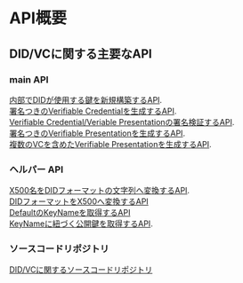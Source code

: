 <!--外部相対リンク定義-->


# API概要

## DID/VCに関する主要なAPI

### main API
[内部でDIDが使用する鍵を新規構築するAPI](../../brp-didvc-api-go/doc/generateKeyPair.md).  
[署名つきのVerifiable Credentialを生成するAPI](../../brp-didvc-api-go/doc/vc.md).  
[Verifiable Credential/Veriable Presentationの署名検証するAPI](../../brp-didvc-api-go/doc/verifySignature.md).  
[署名つきのVerifiable Presentationを生成するAPI](../../brp-didvc-api-go/doc/vp.md).  
[複数のVCを含めたVerifiable Presentationを生成するAPI](../../brp-didvc-api-go/doc/vp4MultiVCs.md).  

### ヘルパー API
[X500名をDIDフォーマットの文字列へ変換するAPI](../../brp-didvc-api-go/doc/didStringFromX500Name.md).  
[DIDフォーマットをX500へ変換するAPI](../../brp-didvc-api-go/doc/didStringToX500Name.md)　　   
[DefaultのKeyNameを取得するAPI](../../brp-didvc-api-go/doc/keyName4AuthOrg.md)　　   
[KeyNameに紐づく公開鍵を取得するAPI](../../brp-didvc-api-go/doc/publicKeyMultibase.md).  　　

### ソースコードリポジトリ
[DID/VCに関するソースコードリポジトリ](../../brp-didvc-api-go/)